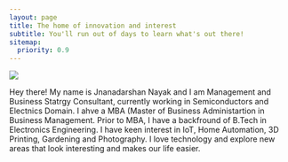 ```yaml
---
layout: page
title: The home of innovation and interest
subtitle: You'll run out of days to learn what's out there!
sitemap:
  priority: 0.9
---
```


<img src="{{ '/assets/img/pudhina.jpg' | prepend: site.baseurl }}" id="about-img">

<div id="describe-text">
	<p>Hey there! My name is Jnanadarshan Nayak and I am Management and Business Statrgy Consultant, currently working in Semiconductors and Electnics Domain. I ahve a MBA (Master of Business Administartion in Business Management. Prior to MBA, I have a backfround of B.Tech in Electronics Engineering. I have keen interest in IoT, Home Automation, 3D Printing, Gardening and Photography. I love technology and explore new areas that look interesting and makes our life easier.</p>
</div>